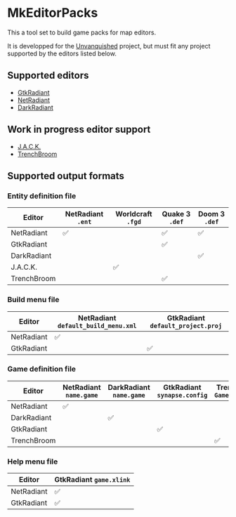 MkEditorPacks
=============

This a tool set to build game packs for map editors.

It is developped for the [Unvanquished](https://unvanquished.net) project, but must fit any project supported by the editors listed below.

Supported editors
-----------------

- [GtkRadiant](http://icculus.org/gtkradiant)
- [NetRadiant](https://gitlab.com/xonotic/netradiant)
- [DarkRadiant](https://www.darkradiant.net)

Work in progress editor support
-------------------------------

- [J.A.C.K.](http://jack.hlfx.ru/en/main.html)
- [TrenchBroom](http://kristianduske.com/trenchbroom)

Supported output formats
------------------------

### Entity definition file

Editor|NetRadiant `.ent`|Worldcraft `.fgd`|Quake 3 `.def`|Doom 3 `.def`
---|---|---|---|---
NetRadiant|✅| |✅|✅
GtkRadiant| | |✅|
DarkRadiant| | | |✅
J.A.C.K.| |✅| |
TrenchBroom| | |✅|

### Build menu file

Editor|NetRadiant `default_build_menu.xml`|GtkRadiant `default_project.proj`
---|---|---
NetRadiant|✅|
GtkRadiant| |✅

### Game definition file

Editor|NetRadiant `name.game`|DarkRadiant `name.game`|GtkRadiant `synapse.config`|TrenchBroom `GameConfig.cfg`
---|---|---|---|---
NetRadiant|✅| | |
DarkRadiant| |✅| |
GtkRadiant| | |✅|
TrenchBroom| | | |✅

### Help menu file

Editor|GtkRadiant `game.xlink`
---|---
NetRadiant|✅
GtkRadiant|✅
